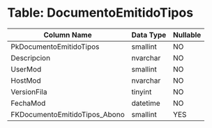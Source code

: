 # Table: DocumentoEmitidoTipos

| Column Name | Data Type | Nullable |
|-------------|-----------|----------|
| PkDocumentoEmitidoTipos | smallint | NO |
| Descripcion | nvarchar | NO |
| UserMod | smallint | NO |
| HostMod | nvarchar | NO |
| VersionFila | tinyint | NO |
| FechaMod | datetime | NO |
| FKDocumentoEmitidoTipos_Abono | smallint | YES |
